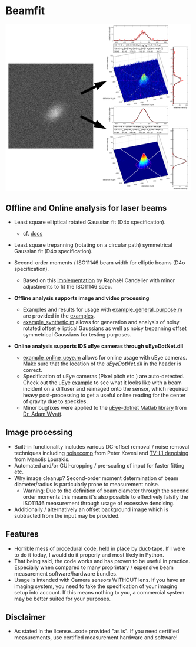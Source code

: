 # Beamfit

![](docs/logo.png?raw=true "beamfit")

## Offline and Online analysis for laser beams
  - Least square elliptical rotated Gaussian fit (D4σ specification).
    - cf. [docs](docs/)
  - Least square trepanning (rotating on a circular path) symmetrical Gaussian fit (D4σ specification).
  - Second-order moments / ISO11146 beam width for elliptic beams (D4σ specification).
    - Based on this [implementation][imagemoments] by Raphaël Candelier with minor adjustments to fit the ISO11146 spec.

- **Offline analysis supports image and video processing**
  - Examples and results for usage with [example_general_purpose.m](example_general_purpose.m) are provided in the [examples](examples/).
  - [example_synthetic.m](example_synthetic.m) allows for generation and analysis of noisy rotated offset elliptical Gaussians as well as noisy trepanning offset symmetrical Gaussians for testing purposes.
- **Online analysis supports IDS uEye cameras through uEyeDotNet.dll**
  - [example_online_ueye.m](example_online_ueye.m) allows for online usage with uEye cameras. Make sure that the location of the *uEyeDotNet.dll* in the header is correct.
  - Specification of uEye cameras (Pixel pitch etc.) are auto-detected. Check out the uEye [example](examples/ueye/) to see what it looks like with a beam incident on a diffuser and reimaged onto the sensor, which required heavy post-processing to get a useful online reading for the center of gravity due to speckles.
  - Minor bugfixes were applied to the [uEye-dotnet Matlab library][ueye_lib] from [Dr. Adam Wyatt][adamwyatt].
  
## Image processing
  - Built-in functionality includes various DC-offset removal / noise removal techniques including 
  [noisecomp][kovesi] from Peter Kovesi and [TV-L1 denoising][tvl1] from Manolis Lourakis.
  - Automated and/or GUI-cropping / pre-scaling of input for faster fitting etc.
  - Why image cleanup? Second-order moment determination of beam diameter/radius is particularly prone to measurement noise.
    - Warning: Due to the definition of beam diameter through the second order moments this means it's also possible to effectively falsify the ISO11146 measurement through usage of excessive denoising.
  - Additionally / alternatively an offset background image which is subtracted from the input may be provided.

## Features
- Horrible mess of procedural code, held in place by duct-tape.
  If I were to do it today, I would do it properly and most likely in Python.
- That being said, the code works and has proven to be useful in practice. Especially when compared to many proprietary / expensive beam measurement software/hardware bundles.
- Usage is intended with Camera sensors WITHOUT lens. If you have an imaging system, you need to take the specification of your imaging setup into account.
If this means nothing to you, a commercial system may be better suited for your purposes.

## Disclaimer

- As stated in the license...code provided "as is". If you need certified measurements, use certified measurement hardware and software!

[imagemoments]: <http://raphael.candelier.fr/?blog=Image%20Moments>
[kovesi]: <https://www.peterkovesi.com/matlabfns/>
[tvl1]: <https://de.mathworks.com/matlabcentral/fileexchange/57604-tv-l1-image-denoising-algorithm/>
[ueye_lib]: <http://matlabtidbits.blogspot.com/2016/12/ueye-camera-interface-in-matlab-net.html>
[adamwyatt]: <https://www.clf.stfc.ac.uk/Pages/Adam-Wyatt.aspx>

